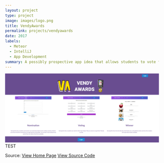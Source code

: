 ```yaml
---
layout: project
type: project
image: images/logo.png
title: VendyAwards
permalink: projects/vendyawards
date: 2017
labels:
  - Meteor
  - IntelliJ
  - App Development
summary: A possibly prospective app idea that allows students to vote for vending machine items.
---
```



<img class="ui image" src="../images/VAlanding.png" >
<br>
TEST

Source: 
  <a href="https://vendyawards.github.io"><i class="github alternate icon"></i>View Home Page</a>
  <a href="https://github.com/vendyawards/vendyawards"><i class="github square icon"></i>View Source Code</a>

